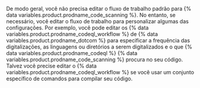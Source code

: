 De modo geral, você não precisa editar o fluxo de trabalho padrão para {% data variables.product.prodname_code_scanning %}. No entanto, se necessário, você editar o fluxo de trabalho para personalizar algumas das configurações. Por exemplo, você pode editar os {% data variables.product.prodname_codeql_workflow %} de {% data variables.product.prodname_dotcom %} para especificar a frequência das digitalizações, as linguagens ou diretórios a serem digitalizados e o que {% data variables.product.prodname_codeql %} {% data variables.product.prodname_code_scanning %} procura no seu código. Talvez você precise editar o {% data variables.product.prodname_codeql_workflow %} se você usar um conjunto específico de comandos para compilar seu código.
